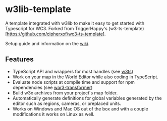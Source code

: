 # w3lib-template

A template integrated with w3lib to make it easy to get started with Typescript for WC3. Forked from
TriggerHappy's (w3-ts-template)[https://github.com/cipherxof/wc3-ts-template].

Setup guide and information on the [wiki](https://github.com/triggerhappy187/wc3-ts-template/wiki).

## Features

- TypeScript API and wrappers for most handles (see [w3ts](https://github.com/cipherxof/w3ts))
- Work on your map in the World Editor while also coding in TypeScript.
- Evaluate node scripts at compile time and support for npm dependencies (see [war3-transformer](https://github.com/cipherxof/war3-transformer))
- Build w3x archives from your project's map folder.
- Automatically generate definitions for global variables generated by the editor such as regions, cameras, or preplaced units.
- Works on Windows and Mac OS out of the box and with a couple modifications it works on Linux as well.
